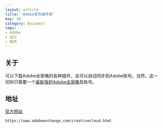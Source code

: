 ```yaml
---
layout: article
title: 'Adobe官方插件库'
key: 29
category: Document
tags:
- Adobe
- 设计
- 插件
---
```


## 关于

可以下载Adobe全家桶的各种插件，且可以自动同步到Adobe账号。当然，这一切你只需要一个[最新版的Adobe全家桶](https://voxhuang.com/document/2018/05/06/Adobe-Creative-Cloud.html)及账号。
## 地址

[官方网站](<https://www.adobeexchange.com/creativecloud.html>)

```bash
https://www.adobeexchange.com/creativecloud.html
```

